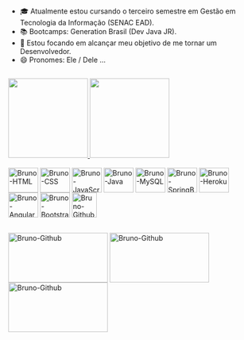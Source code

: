 - 🎓 Atualmente estou cursando o terceiro semestre em Gestão em Tecnologia da Informação (SENAC EAD).
- 📚 Bootcamps: Generation Brasil (Dev Java JR).
- 🎯 Estou focando em alcançar meu objetivo de me tornar um Desenvolvedor.
- 😄 Pronomes: Ele / Dele ...
##
<div>
  <a href="https://github.com/BruRaptor">
  <img height="160em" src="https://github-readme-stats.vercel.app/api?username=BruRaptor&show_icons=true&theme=tokyonight&include_all_commits=true&count_private=true"/>
  <img height="160em" src="https://github-readme-stats.vercel.app/api/top-langs/?username=BruRaptor&layout=compact&langs_count=7&theme=tokyonight"/>
    </a>
    </div>
    
<div style="display: inline_block"><br>
  <img align="center" alt="Bruno-HTML" height="50" width="60" src="https://cdn.jsdelivr.net/gh/devicons/devicon/icons/html5/html5-original.svg">
  <img align="center" alt="Bruno-CSS" height="50" width="60" src="https://cdn.jsdelivr.net/gh/devicons/devicon/icons/css3/css3-original.svg">
  <img align="center" alt="Bruno-JavaScript" height="50" width="60" src="https://cdn.worldvectorlogo.com/logos/javascript-1.svg">
  <img align="center" alt="Bruno-Java" height="50" width="60" src="https://cdn.jsdelivr.net/gh/devicons/devicon/icons/java/java-original-wordmark.svg">
  <img align="center" alt="Bruno-MySQL" height="50" width="60" src="https://www.logo.wine/a/logo/MySQL/MySQL-Logo.wine.svg">
  <img align="center" alt="Bruno-SpringBoot" height="50" width="60" src="https://cdn.jsdelivr.net/gh/devicons/devicon/icons/spring/spring-original-wordmark.svg">
  <img align="center" alt="Bruno-Heroku" height="50" width="60" src="https://cdn.jsdelivr.net/gh/devicons/devicon/icons/heroku/heroku-plain-wordmark.svg">
  <img align="center" alt="Bruno-Angular" height="50" width="60" src="https://cdn.jsdelivr.net/gh/devicons/devicon/icons/angularjs/angularjs-original.svg">
  <img align="center" alt="Bruno-Bootstrap" height="50" width="60" src="https://cdn.jsdelivr.net/gh/devicons/devicon/icons/bootstrap/bootstrap-plain-wordmark.svg">
  <img align="center" alt="Bruno-Github" height="50" width="50" src="https://cdn-icons-png.flaticon.com/512/733/733553.png">
</div>

<div> <br>
  
  <a href="https://www.youtube.com/c/VidaSmart" target="_blank"><img align="center" alt="Bruno-Github" height="100" width="200" src="https://www.logo.wine/a/logo/YouTube/YouTube-Logo.wine.svg" target="_blank"></a>
  <a href="https://www.linkedin.com/in/bruno-kyo" target="_blank"><img align="center" alt="Bruno-Github" height="100" width="200" src="https://www.logo.wine/a/logo/LinkedIn/LinkedIn-Logo.wine.svg" target="_blank"></a>
  <a href = "mailto:brunoribeirokyo@gmail.com"><img align="center" alt="Bruno-Github" height="100" width="200" src="https://www.logo.wine/a/logo/Google/Google-Logo.wine.svg" target="_blank"></a>

